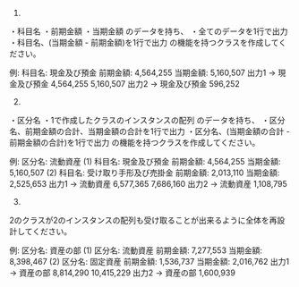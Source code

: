 1.
・科目名
・前期金額
・当期金額
のデータを持ち、
・全てのデータを1行で出力
・科目名、(当期金額 - 前期金額)を1行で出力
の機能を持つクラスを作成してください。

例:
  科目名: 現金及び預金
  前期金額: 4,564,255
  当期金額: 5,160,507
  出力1 → 現金及び預金 4,564,255 5,160,507
  出力2 → 現金及び預金 596,252


2.
・区分名
・1で作成したクラスのインスタンスの配列
のデータを持ち、
・区分名、前期金額の合計、当期金額の合計を1行で出力
・区分名、(当期金額の合計 - 前期金額の合計)を1行で出力
の機能を持つクラスを作成してください。

例:
  区分名: 流動資産
  (1)
    科目名: 現金及び預金
    前期金額: 4,564,255
    当期金額: 5,160,507
  (2)
    科目名: 受け取り手形及び売掛金
    前期金額: 2,013,110
    当期金額: 2,525,653
  出力1 → 流動資産 6,577,365 7,686,160
  出力2 → 流動資産 1,108,795


3.
2のクラスが2のインスタンスの配列も受け取ることが出来るように全体を再設計してください。

例:
  区分名: 資産の部
  (1)
    区分名: 流動資産
    前期金額: 7,277,553
    当期金額: 8,398,467
  (2)
    区分名: 固定資産
    前期金額: 1,536,737
    当期金額: 2,016,762
  出力1 → 資産の部 8,814,290 10,415,229
  出力2 → 資産の部 1,600,939
